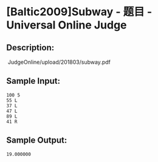 # [Baltic2009]Subway - 题目 - Universal Online Judge

## Description: 

 JudgeOnline/upload/201803/subway.pdf


## Sample Input: 
```
100 5
55 L
37 L
47 L
89 L
41 R
```

## Sample Output: 
```
19.000000
```

